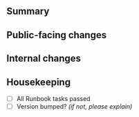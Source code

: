 ## Summary

<!-- Summarize what your PR does here -->

## Public-facing changes

<!-- List any changes that might effect how end-users use this bot (changes to commands, new startup options, etc...). You don't have to go in-depth, but try to be comprehensive! -->

## Internal changes

<!-- List any changes to the internal APIs that may effect how developers work on this bot (i.e. new methods on the botWrapper, file reorganization, etc...). You don't have to list EVERY change (that's what code review is for!) but try to give a broad overview of these changes and your reasons for making them. -->

## Housekeeping

- [ ] All Runbook tasks passed
- [ ] Version bumped? _(if not, please explain)_
